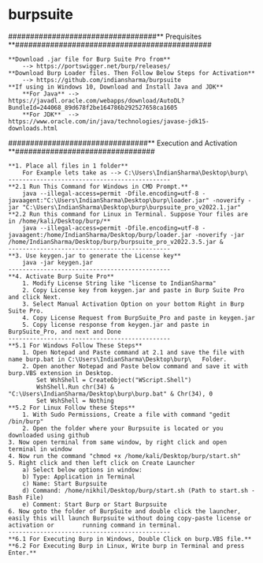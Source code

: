 # burpsuite
##################################** Prequisites **#############################################

	**Download .jar file for Burp Suite Pro from**
		--> https://portswigger.net/burp/releases/
	**Download Burp Loader files. Then Follow Below Steps for Activation**
		--> https://github.com/indiansharma/burpsuite
	**If using in Windows 10, Download and Install Java and JDK**
		**For Java** --> https://javadl.oracle.com/webapps/download/AutoDL?BundleId=244068_89d678f2be164786b292527658ca1605
		**For JDK**  --> https://www.oracle.com/in/java/technologies/javase-jdk15-downloads.html

################################** Execution and Activation **################################
	
	**1. Place all files in 1 folder**
		For Example lets take as --> C:\Users\IndianSharma\Desktop\burp\
	----------------------------------------------
	**2.1 Run This Command for Windows in CMD Prompt.**
		java --illegal-access=permit -Dfile.encoding=utf-8 -javaagent:"C:\Users\IndianSharma\Desktop\burp\loader.jar" -noverify -jar "C:\Users\IndianSharma\Desktop\burp\burpsuite_pro_v2022.1.jar"
	**2.2 Run this command for Linux in Terminal. Suppose Your files are in /home/kali/Desktop/burp/**
		java --illegal-access=permit -Dfile.encoding=utf-8 -javaagent:/home/IndianSharma/Desktop/burp/loader.jar -noverify -jar /home/IndianSharma/Desktop/burp/burpsuite_pro_v2022.3.5.jar &
	----------------------------------------------
	**3. Use keygen.jar to generate the License key**
		java -jar keygen.jar
	----------------------------------------------
	**4. Activate Burp Suite Pro**
		1. Modify License String like "license to IndianSharma"
		2. Copy License key from keygen.jar and paste in Burp Suite Pro and click Next.
		3. Select Manual Activation Option on your bottom Right in Burp Suite Pro.
		4. Copy License Request from BurpSuite_Pro and paste in keygen.jar
		5. Copy license response from keygen.jar and paste in BurpSuite_Pro, and next and Done
	----------------------------------------------
	**5.1 For Windows Follow These Steps**
		1. Open Notepad and Paste command at 2.1 and save the file with name burp.bat in C:\Users\IndianSharma\Desktop\burp\   Folder.
		2. Open another Notepad and Paste below command and save it with burp.VBS extension in Desktop.
			Set WshShell = CreateObject("WScript.Shell")
			WshShell.Run chr(34) & "C:\Users\IndianSharma/Desktop\burp\burp.bat" & Chr(34), 0
			Set WshShell = Nothing
	**5.2 For Linux Follow these Steps**
		1. With Sudo Permissions, Create a file with command "gedit /bin/burp"
		2. Open the folder where your Burpsuite is located or you downloaded using github
    3. Now open terminal from same window, by right click and open terminal in window
    4. Now run the command "chmod +x /home/kali/Desktop/burp/start.sh"
    5. Right click and then left click on Create Launcher
        a) Select below options in window:
        b) Type: Application in Terminal
        c) Name: Start Burpsuite
        d) Command: /home/nikhil/Desktop/burp/start.sh (Path to start.sh - Bash File)
        e) Comment: Start Burp or Start Burpsuite
    6. Now goto the folder of BurpSuite and double click the launcher, easily this will launch Burpsuite without doing copy-paste license or activation or        running command in terminal.
	----------------------------------------------
	**6.1 For Executing Burp in Windows, Double Click on burp.VBS file.**
	**6.2 For Executing Burp in Linux, Write burp in Terminal and press Enter.**
